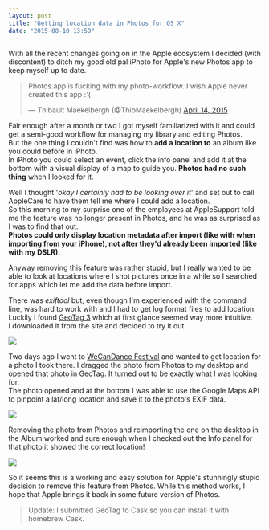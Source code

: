 ```yaml
---
layout: post
title: "Getting location data in Photos for OS X"
date: "2015-08-10 13:59"
---
```


With all the recent changes going on in the Apple ecosystem I decided (with discontent) to ditch my good old pal iPhoto for Apple's new Photos app to keep myself up to date.

<blockquote class="twitter-tweet" lang="en"><p lang="en" dir="ltr">Photos.app is fucking with my photo-workflow. I wish Apple never created this app :&#39;(</p>&mdash; Thibault Maekelbergh (@ThibMaekelbergh) <a href="https://twitter.com/ThibMaekelbergh/status/587962799852249088">April 14, 2015</a></blockquote> <script async src="//platform.twitter.com/widgets.js" charset="utf-8"></script>

Fair enough after a month or two I got myself familiarized with it and could get a semi-good workflow for managing my library and editing Photos.  
But the one thing I couldn't find was how to **add a location to** an album like you could before in iPhoto.  
In iPhoto you could select an event, click the info panel and add it at the bottom with a visual display of a map to guide you. **Photos had no such thing** when I looked for it.

Well I thought '*okay I certainly had to be looking over it*' and set out to call AppleCare to have them tell me where I could add a location.  
So this morning to my surprise one of the employees at AppleSupport told me the feature was no longer present in Photos, and he was as surprised as I was to find that out.  
**Photos could only display location metadata after import (like with when importing from your iPhone), not after they'd already been imported (like with my DSLR).**

Anyway removing this feature was rather stupid, but I really wanted to be able to look at locations where I shot pictures once in a while so I searched for apps which let me add the data before import.

There was *exiftool* but, even though I'm experienced with the command line, was hard to work with and I had to get log format files to add location.  
Luckily I found [GeoTag 3](http://www.snafu.org/GeoTag/) which at first glance seemed way more intuitive.  
I downloaded it from the site and decided to try it out.

![](http://res.cloudinary.com/thibault-maekelbergh/image/upload/c_scale,w_1024/v1439210217/Geotag%20Photos.app/Screen_Shot_2015-08-10_at_14.28.55.png)

Two days ago I went to [WeCanDance Festival](http://wecandance.be) and wanted to get location for a photo I took there. I dragged the photo from Photos to my desktop and opened that photo in GeoTag. It turned out to be exactly what I was looking for.  
The photo opened and at the bottom I was able to use the Google Maps API to pinpoint a lat/long location and save it to the photo's EXIF data.

![](http://res.cloudinary.com/thibault-maekelbergh/image/upload/c_scale,w_1024/v1439210214/Geotag%20Photos.app/Screen_Shot_2015-08-10_at_14.29.44.png)

Removing the photo from Photos and reimporting the one on the desktop in the Album worked and sure enough when I checked out the Info panel for that photo it showed the correct location!

![](http://res.cloudinary.com/thibault-maekelbergh/image/upload/c_scale,w_1024/v1439210217/Geotag%20Photos.app/Screen_Shot_2015-08-10_at_14.30.22.png)

So it seems this is a working and easy solution for Apple's stunningly stupid decision to remove this feature from Photos. While this method works, I hope that Apple brings it back in some future version of Photos.

> Update: I submitted GeoTag to Cask so you can install it with homebrew Cask.
